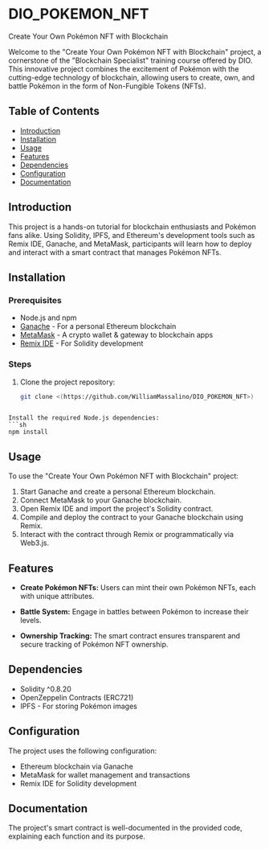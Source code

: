 # DIO_POKEMON_NFT
Create Your Own Pokémon NFT with Blockchain

Welcome to the "Create Your Own Pokémon NFT with Blockchain" project, a cornerstone of the "Blockchain Specialist" training course offered by DIO. This innovative project combines the excitement of Pokémon with the cutting-edge technology of blockchain, allowing users to create, own, and battle Pokémon in the form of Non-Fungible Tokens (NFTs).

## Table of Contents

- [Introduction](#introduction)
- [Installation](#installation)
- [Usage](#usage)
- [Features](#features)
- [Dependencies](#dependencies)
- [Configuration](#configuration)
- [Documentation](#documentation)

## Introduction

This project is a hands-on tutorial for blockchain enthusiasts and Pokémon fans alike. Using Solidity, IPFS, and Ethereum's development tools such as Remix IDE, Ganache, and MetaMask, participants will learn how to deploy and interact with a smart contract that manages Pokémon NFTs.

## Installation

### Prerequisites

- Node.js and npm
- [Ganache](https://www.trufflesuite.com/ganache) - For a personal Ethereum blockchain
- [MetaMask](https://metamask.io/) - A crypto wallet & gateway to blockchain apps
- [Remix IDE](https://remix.ethereum.org/) - For Solidity development

### Steps

1. Clone the project repository:
   ```sh
   git clone <(https://github.com/WilliamMassalino/DIO_POKEMON_NFT>)
```

Install the required Node.js dependencies:
```sh
npm install
```
## Usage
To use the "Create Your Own Pokémon NFT with Blockchain" project:

1. Start Ganache and create a personal Ethereum blockchain.
2. Connect MetaMask to your Ganache blockchain.
3. Open Remix IDE and import the project's Solidity contract.
4. Compile and deploy the contract to your Ganache blockchain using Remix.
5. Interact with the contract through Remix or programmatically via Web3.js.

## Features

* **Create Pokémon NFTs:** Users can mint their own Pokémon NFTs, each with unique attributes.

* **Battle System:** Engage in battles between Pokémon to increase their levels.
  
* **Ownership Tracking:** The smart contract ensures transparent and secure tracking of Pokémon NFT ownership.

## Dependencies

* Solidity ^0.8.20
* OpenZeppelin Contracts (ERC721)
* IPFS - For storing Pokémon images

## Configuration

The project uses the following configuration:

* Ethereum blockchain via Ganache
* MetaMask for wallet management and transactions
* Remix IDE for Solidity development

## Documentation

The project's smart contract is well-documented in the provided code, explaining each function and its purpose.

